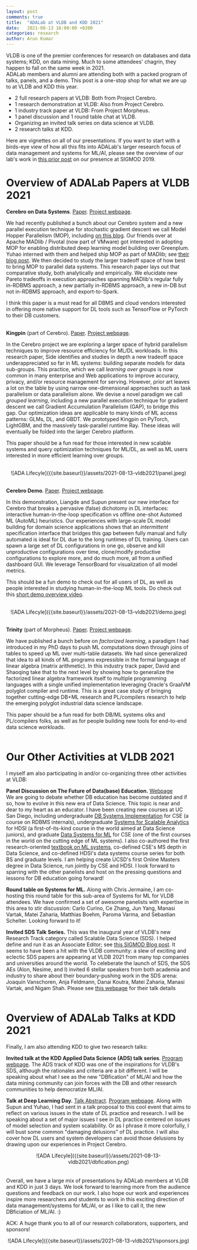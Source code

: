 ```yaml
---
layout: post
comments: true
title:  "ADALab at VLDB and KDD 2021"
date:   2021-08-13 16:00:00 +0200
categories: research
author: Arun Kumar
---
```


VLDB is one of the premier conferences for research on databases and data systems; 
KDD, on data mining.
Much to some attendees' chagrin, they happen to fall on the same week in 2021.  
ADALab members and alumni are attending both with a packed program of talks, panels, and a demo.
This post is a one-stop shop for what we are up to at VLDB and KDD this year.

<ul>
<li> 2 full research papers at VLDB: Both from Project Cerebro.</li>
<li> 1 research demonstration at VLDB: Also from Project Cerebro.</li>
<li> 1 industry track paper at VLDB: From Project Morpheus.</li>
<li> 1 panel discussion and 1 round table chat at VLDB.</li>
<li> Organizing an invited talk series on data science at VLDB.</li>
<li> 2 research talks at KDD.</li> 
</ul>

Here are vignettes on all of our presentations. If you want to start with a 
birds-eye view of how all this fits into ADALab's larger research focus of data 
management and systems for ML/AI, please see the overview of our lab's work in 
[this prior post](https://adalabucsd.github.io/research-blog/research/2019/06/23/sigmod2019.html)
on our presence at SIGMOD 2019.
<br/>

Overview of ADALab Papers at VLDB 2021
=========================================


<b>Cerebro on Data Systems</b>. [Paper](https://adalabucsd.github.io/papers/2021_Cerebro-DS.pdf). [Project webpage](https://adalabucsd.github.io/cerebro.html).<br/>

We had recently published a bunch about our Cerebro system and a new parallel execution technique
for stochastic gradient descent we call Model Hopper Parallelism (MOP),
including [on this blog](https://adalabucsd.github.io/research-blog/cerebro.html).
Our friends over at Apache MADlib / Pivotal (now part of VMware) got interested in adopting MOP for enabling distributed deep learning 
model building over Greenplum. Yuhao interned with them and helped ship MOP as part of MADlib; 
see [their blog post](https://tanzu.vmware.com/content/blog/model-selection-for-deep-neural-networks-on-greenplum-database).
We then decided to study the larger tradeoff space of how best to bring MOP to parallel data systems. 
This research paper lays out that comparative study, both analytically and empirically.
We elucidate new Pareto tradeoffs in execution approaches spanning MADlib's regular fully 
in-RDBMS approach, a new partially in-RDBMS approach, 
a new in-DB but not in-RDBMS approach, and export-to-Spark.<br/>

I think this paper is a must read for all DBMS and cloud vendors interested in offering 
more native support for DL tools such as TensorFlow or PyTorch to their DB customers.
<br/><br/>


<b>Kingpin</b> (part of Cerebro). [Paper](https://adalabucsd.github.io/papers/2021_Kingpin_VLDB.pdf). [Project webpage](https://adalabucsd.github.io/cerebro.html).<br/>

In the Cerebro project we are exploring a larger space of hybrid parallelism
techniques to improve resource efficiency for ML/DL workloads. 
In this research paper, Side identifies and studies in depth a new tradeoff space 
underappreciated so far in ML systems: building separate models for data sub-groups.
This practice, which we call <i>learning over groups</i> is now common in many enterprise 
and Web applications to improve accuracy, privacy, and/or resource management for serving. 
However, prior art leaves a lot on the table by using narrow one-dimensional 
approaches such as task parallelism or data parallelism alone. 
We devise a novel paradigm we call <i>grouped learning</i>, including a new parallel 
execution technique for gradient descent we call Gradient Accumulation Parallelism (GAP), 
to bridge this gap. Our optimization ideas are applicable to many kinds of ML access 
patterns: GLMs, DL, and GBDT. We prototyped Kingpin on PyTorch, LightGBM, and the massively 
task-parallel runtime Ray. These ideas will eventually be folded into the larger Cerebro platform.
<br/>

This paper should be a fun read for those interested in new scalable systems and query 
optimization techniques for ML/DL, as well as ML users interested in more efficient 
learning over groups.
<br/><br/>


<div align="center" markdown="1">
![ADA Lifecyle]({{site.baseurl}}/assets/2021-08-13-vldb2021/panel.jpeg)
</div>
<br/>


<b>Cerebro Demo</b>. [Paper](https://adalabucsd.github.io/papers/2021_Cerebro_VLDB_Demo.pdf). [Project webpage](https://adalabucsd.github.io/cerebro.html).<br/>

In this demonstration, Liangde and Supun present our new interface for Cerebro that
breaks a pervasive (false) dichotomy in DL interfaces: interactive human-in-the-loop
specification vs offline one-shot Automed ML (AutoML) heuristics. Our experiences 
with large-scale DL model building for domain science applications shows that an 
<i>intermittent</i> specification interface that bridges this gap between fully manual 
and fully automated is ideal for DL due to the long runtimes of DL training.
Users can spawn a large set of DL configurations in one go, observe and kill unproductive
configurations over time, clone/modify productive configurations to explore more, 
and do much more, all from a unified dashboard GUI. 
We leverage TensorBoard for visualization of all model metrics.
<br/>
 
This should be a fun demo to check out for all users of DL, as well as people interested
in studying human-in-the-loop ML tools.
Do check out this [short demo overview video](https://youtu.be/K3THQy5McXc).
<br/><br/>


<div align="center" markdown="1">
![ADA Lifecyle]({{site.baseurl}}/assets/2021-08-13-vldb2021/demo.jpeg)
</div>
<br/>

<b>Trinity</b> (part of Morpheus). [Paper](https://adalabucsd.github.io/papers/2021_Trinity_VLDB.pdf). [Project webpage](https://adalabucsd.github.io/morpheus.html).<br/>

We have published a bunch before on <i>factorized learning</i>, a paradigm I had introduced
in my PhD days to push ML computations down through joins of tables to speed up ML
over multi-table datasets. We had since generalized that idea to all kinds of ML programs
expressible in the formal language of linear algebra (matrix arithmetic).
In this industry track paper, David and Shaoqing take that to the next level by showing how to 
generalize the factorized linear algebra framework itself to multiple programming languages 
with a single unified implementation leveraging Oracle's GraalVM polyglot compiler and runtime.
This is a great case study of bringing together cutting-edge DB+ML research and PL/compilers 
research to help the emerging polyglot industrial data science landscape.
<br/>

This paper should be a fun read for both DB/ML systems olks and PL/compilers folks, 
as well as for people building new tools for end-to-end data science workloads. 
<br/><br/>



Our Other Activities at VLDB 2021
=====================================


I myself am also participating in and/or co-organizing three other activities at VLDB:
<br/>

<b>Panel Discussion on The Future of Data(base) Education.</b> [Webpage](https://vldb.org/2021/?program-schedule-panel#Panel_2)  
We are going to debate whether DB education has become outdated and if so, how to evolve
in this new era of Data Science. This topic is near and dear to my heart as an educator. 
I have been creating new courses at UC San Diego, including 
undergraduate [DB Systems Implementation](http://cseweb.ucsd.edu/classes/sp21/cse132C-a/) for CSE
(a course on RDBMS internals), 
undergraduate [Systems for Scalable Analytics](https://cseweb.ucsd.edu/~arunkk/dsc102_winter21) for HDSI
(a first-of-its-kind course in the world aimed at Data Science juniors),
and graduate [Data Systems for ML](http://cseweb.ucsd.edu/classes/fa20/cse291-d/) for CSE 
(one of the first courses in the world on the cutting edge of ML systems).
I also co-authored the first research-oriented [textbook on ML systems](https://www.morganclaypool.com/doi/10.2200/S00895ED1V01Y201901DTM057), 
co-defined CSE's MS depth in Data Science, and co-defined HDSI's data systems
course series for both BS and graduate levels. I am helping create UCSD's first 
Online Masters degree in Data Science, run jointly by CSE and HDSI.
I look forward to sparring with the other panelists and host on the pressing questions
and lessons for DB education going forward!
<br/> 

<b>Round table on Systems for ML.</b>
Along with Chris Jermaine, I am co-hosting this round table for this sub-area of 
Systems for ML for VLDB attendees. We have confirmed a set of awesome 
panelists with expertise in this area to stir discussion: Carlo Curino, Ce Zhang, Jun Yang, 
Manasi Vartak, Matei Zaharia, Matthias Boehm, Paroma Varma, and Sebastian Schelter.
Looking forward to it!
<br/>

<b>Invited SDS Talk Series.</b>
This was the inaugural year of VLDB's new Research Track category called Scalable Data Science (SDS).
I helped define and run it as an Associate Editor; see [this SIGMOD Blog post](https://wp.sigmod.org/?p=3033).
It seems to have been a hit with the VLDB community: a slew of exciting and eclectic SDS papers are 
appearing at VLDB 2021 from many top companies and universities around the world.
To celeberate the launch of SDS, the SDS AEs (Alon, Nesime, and I) invited 6 stellar speakers 
from both academia and industry to share about their boundary-pushing work in the SDS arena: 
Joaquin Vanschoren, Anja Feldmann, Danai Koutra, Matei Zaharia, Manasi Vartak, and Nigam Shah.
Please see [this webpage](https://vldb.org/2021/?program-schedule-sds-invited) for their talk details
<br/>
<br/>


Overview of ADALab Talks at KDD 2021
======================================

Finally, I am also attending KDD to give two research talks: 
<br/>

<b>Invited talk at the KDD Applied Data Science (ADS) talk series</b>. [Program webpage](https://www.kdd.org/kdd2021/speakers/applied-data-science-invited-speakers).
The ADS track of KDD was one of the inspirations for VLDB's SDS, although the rationales and 
criteria are a bit different. 
I will be speaking about what I see as the new "DBfication" of ML/AI and how the data 
mining community can join forces with the DB and other research communities to help democratize ML/AI.
<br/>

<b>Talk at Deep Learning Day.</b> [Talk Abstract](https://adalabucsd.github.io/papers/2021_DLDelusions_KDD.pdf). [Program webpage](https://deeplearningday.github.io/program/).
Along with Supun and Yuhao, I had sent in a talk proposal to this cool event 
that aims to reflect on various issues in the state of DL practice and research. 
I will be speaking about a set of major issues I see in DL practice centered on 
issues of model selection and system scalability. Or as I phrase it more colorfully,
I will bust some common "damaging delusions" of DL practice. I will also cover how 
DL users and system developers can avoid those delusions by drawing upon our experiences
in Project Cerebro.
<br/>

<div align="center" markdown="1">
![ADA Lifecyle]({{site.baseurl}}/assets/2021-08-13-vldb2021/dbfication.png)
</div>
<br/>


<br/>
Overall, we have a large mix of presentations by ADALab members at VLDB and KDD in just 3 days.  
We look forward to learning more from the audience questions and feedback on our work.
I also hope our work and experiences inspire more researchers and students to work in this 
exciting direction of data management/systems for ML/AI, or as I like to call it, 
the new DBficiation of ML/AI. :)
<br/>

ACK: A huge thank you to all of our research collaborators, supporters, and sponsors! 

<div align="center" markdown="1">
![ADA Lifecyle]({{site.baseurl}}/assets/2021-08-13-vldb2021/sponsors.jpg)
</div>

